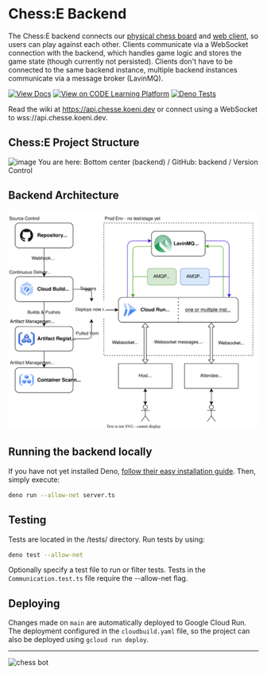 # Chess:E Backend
The Chess:E backend connects our [physical chess board](https://github.com/PawnHubChess/client-board) and [web client](https://github.com/PawnHubChess/client-web), so users can play against each other.
Clients communicate via a WebSocket connection with the backend, which handles game logic and stores the game state (though currently not persisted). Clients don't have to be connected to the same backend instance, multiple backend instances communicate via a message broker (LavinMQ).

[![View Docs](https://img.shields.io/badge/View-Docs-c175ff)](https://api.chesse.koeni.dev)
[![View on CODE Learning Platform](https://img.shields.io/badge/View_on-CODE_Learning_Platform-1e2022)](https://app.code.berlin/projects/cl7ah7xam785660wl8xssnw4ja)
[![Deno Tests](https://github.com/PawnHubChess/backend/actions/workflows/deno.yml/badge.svg)](https://github.com/PawnHubChess/backend/actions/workflows/deno.yml)

Read the wiki at <https://api.chesse.koeni.dev> or
connect using a WebSocket to wss://api.chesse.koeni.dev.

## Chess:E Project Structure

![image](https://user-images.githubusercontent.com/32238636/202461111-94ce45ba-ff0e-4da6-9200-8476bb357f72.png)
You are here: Bottom center (backend) / GitHub: backend / Version Control

## Backend Architecture

![architecture diagram](_docs_assets/architecture.drawio.svg)

## Running the backend locally

If you have not yet installed Deno, [follow their easy installation guide](https://github.com/denoland/deno/blob/main/README.md).
Then, simply execute:

```bash
deno run --allow-net server.ts
```

## Testing

Tests are located in the /tests/ directory. Run tests by using:

```bash
deno test --allow-net
```

Optionally specify a test file to run or filter tests. Tests in the `Communication.test.ts` file require the --allow-net flag.

## Deploying

Changes made on `main` are automatically deployed to Google Cloud Run. 
The deployment configured in the `cloudbuild.yaml` file, so the project can also be deployed using `gcloud run deploy`.

---

![chess bot](https://github.com/PawnHubChess/backend/assets/32238636/e9307f03-cf54-4dc7-a454-ba7c27262bcd)